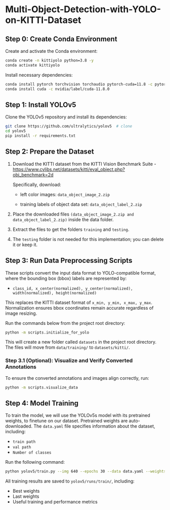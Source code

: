 # Multi-Object-Detection-with-YOLO-on-KITTI-Dataset

## Step 0: Create Conda Environment

Create and activate the Conda environment:

```bash
conda create -n kittiyolo python=3.8 -y
conda activate kittiyolo
```

Install necessary dependencies:

```bash
conda install pytorch torchvision torchaudio pytorch-cuda=11.8 -c pytorch -c nvidia
conda install cuda -c nvidia/label/cuda-11.8.0
```

## Step 1: Install YOLOv5

Clone the YOLOv5 repository and install its dependencies:

```bash
git clone https://github.com/ultralytics/yolov5  # clone
cd yolov5
pip install -r requirements.txt
```

## Step 2: Prepare the Dataset

1. Download the KITTI dataset from the KITTI Vision Benchmark Suite - https://www.cvlibs.net/datasets/kitti/eval_object.php?obj_benchmark=2d
   
   Specifically, download:

   - left color images: ```data_object_image_2.zip```

   - training labels of object data set: ```data_object_label_2.zip```

2. Place the downloaded files ```(data_object_image_2.zip and data_object_label_2.zip)``` inside the data folder.

3. Extract the files to get the folders ```training``` and ```testing```.

4. The ```testing``` folder is not needed for this implementation; you can delete it or keep it.

## Step 3: Run Data Preprocessing Scripts

These scripts convert the input data format to YOLO-compatible format, where the bounding box (bbox) labels are represented by:
- `class_id, x_center(normalized), y_center(normalized), width(normalized), height(normalized)`

This replaces the KITTI dataset format of `x_min, y_min, x_max, y_max`. Normalization ensures bbox coordinates remain accurate regardless of image resizing.

Run the commands below from the project root directory:

```bash
python -m scripts.initialize_for_yolo
```

This will create a new folder called `datasets` in the project root directory. The files will move from `data/training/` to `datasets/kitti/`.

### Step 3.1 (Optional): Visualize and Verify Converted Annotations

To ensure the converted annotations and images align correctly, run:

```bash
python -m scripts.visualize_data
```

## Step 4: Model Training

To train the model, we will use the YOLOv5s model with its pretrained weights, to finetune on our dataset. Pretrained weights are auto-downloaded. The `data.yaml` file specifies information about the dataset, including:
- `train path`
- `val path`
- `Number of classes`

Run the following command:

```bash
python yolov5/train.py --img 640 --epochs 30 --data data.yaml --weights yolov5s.pt
```

All training results are saved to `yolov5/runs/train/`, including:
- Best weights
- Last weights
- Useful training and performance metrics
